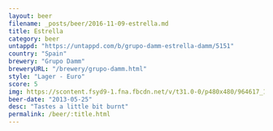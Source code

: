 ```yaml
---
layout: beer
filename: _posts/beer/2016-11-09-estrella.md
title: Estrella
category: beer
untappd: "https://untappd.com/b/grupo-damm-estrella-damm/5151"
country: "Spain"
brewery: "Grupo Damm"
breweryURL: "/brewery/grupo-damm.html"
style: "Lager - Euro"
score: 5
img: https://scontent.fsyd9-1.fna.fbcdn.net/v/t31.0-0/p480x480/964617_10151694532898745_1441204919_o.jpg?_nc_cat=100&_nc_sid=e007fa&_nc_ohc=rv-DYmwpyD4AX-IDSaj&_nc_ht=scontent.fsyd9-1.fna&tp=6&oh=ad7af134adb3c1dcf02dcfe322353e0f&oe=5F9464F9
beer-date: "2013-05-25"
desc: "Tastes a little bit burnt"
permalink: /beer/:title.html
---
```

